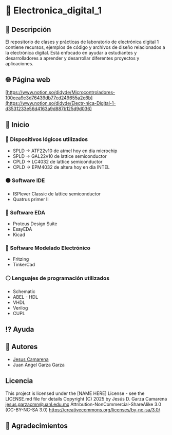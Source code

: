
# :closed_book: Electronica_digital_1

## :large_blue_diamond: Descripción
El repositorio de clases y prácticas de laboratorio de electrónica digital 1 contiene recursos, ejemplos de código y archivos de diseño relacionados a la electrónica digital. Está enfocado en ayudar a estudiantes y desarrolladores a aprender y desarrollar diferentes proyectos y aplicaciones.

## :globe_with_meridians: Página web
[https://www.notion.so/didyde/Microcontroladores-100eea9c3d76439db77cd249655a2e6b](https://www.notion.so/didyde/Electr-nica-Digital-1-d3531233e56d4163a9d887b125d9d036)

## :large_orange_diamond: Inicio

### :electric_plug: Dispositivos lógicos utilizados
* SPLD -> ATF22v10 de atmel hoy en dia microchip
* SPLD -> GAL22v10 de lattice semiconductor
* CPLD -> LC4032 de lattice semiconductor
* CPLD -> EPM4032 de altera hoy en dia INTEL

### :black_circle: Software IDE
* ISPlever Classic de lattice semiconductor
* Quatrus primer II

### :large_blue_circle: Software EDA
* Proteus Design Suite
* EsayEDA
* Kicad

### :red_circle: Software Modelado Electrónico
* Fritzing
* TinkerCad

### :white_circle: Lenguajes de programación utilizados
* Schematic
* ABEL - HDL
* VHDL
* Verilog
* CUPL

## :interrobang: Ayuda

## :busts_in_silhouette: Autores
* [Jesus Camarena](https://www.notion.so/didyde/Profesor-universitario-Dise-ador-de-hardware-para-sistemas-embebidos-81703493db3c44c4a75b49b2d536ea19)
* Juan Angel Garza Garza


## Licencia

This project is licensed under the [NAME HERE] License - see the LICENSE.md file for details
Copyright (C) 2025 by Jesús D. Garza Camarena 
jesus.garzacmn@uanl.edu.mx 
Attribution-NonCommercial-ShareAlike 3.0 (CC-BY-NC-SA 3.0) 
https://creativecommons.org/licenses/by-nc-sa/3.0/ 

## :speech_balloon: Agradecimientos
